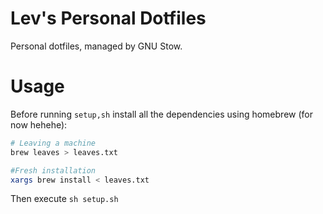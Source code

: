 # Lev's Personal Dotfiles

Personal dotfiles, managed by GNU Stow.

# Usage

Before running `setup,sh` install all the dependencies using homebrew (for now hehehe):

```bash
# Leaving a machine
brew leaves > leaves.txt

#Fresh installation
xargs brew install < leaves.txt
```

Then execute `sh setup.sh`
